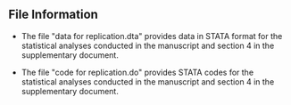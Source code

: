 ## File Information
- The file "data for replication.dta" provides data in STATA format for the statistical analyses conducted in the manuscript and section 4 in the supplementary document.

- The file "code for replication.do" provides STATA codes for the statistical analyses conducted in the manuscript and section 4 in the supplementary document.
